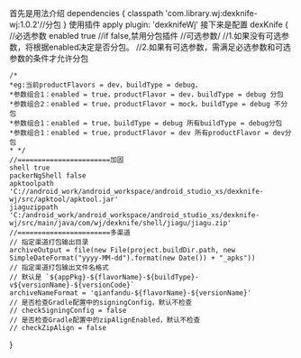首先是用法介绍
dependencies {
 	classpath 'com.library.wj:dexknife-wj:1.0.2'//分包
}
使用插件
apply plugin: 'dexknifeWj'
接下来是配置
dexKnife {
    //必选参数
    enabled true //if false,禁用分包插件
    //可选参数/
    //1.如果没有可选参数，将根据enabled决定是否分包。
    //2.如果有可选参数，需满足必选参数和可选参数的条件才允许分包

    /*
    *eg:当前productFlavors = dev，buildType = debug，
    *参数组合1：enabled = true，productFlavor = dev，buildType = debug 分包
    *参数组合2：enabled = true，productFlavor = mock，buildType = debug 不分包
    *参数组合1：enabled = true，buildType = debug 所有buildType = debug分包
    *参数组合1：enabled = true，productFlavor = dev 所有productFlavor = dev分包
    * */
    //=======================加固
    shell true
    packerNgShell false
    apktoolpath 'C://android_work/android_workspace/android_studio_xs/dexknife-wj/src/apktool/apktool.jar'
    jiaguzippath 'C:/android_work/android_workspace/android_studio_xs/dexknife-wj/src/main/java/com/wj/dexknife/shell/jiagu/jiagu.zip'
    //=======================多渠道
    // 指定渠道打包输出目录
    archiveOutput = file(new File(project.buildDir.path, new SimpleDateFormat("yyyy-MM-dd").format(new Date()) + "_apks"))
    // 指定渠道打包输出文件名格式
    // 默认是 `${appPkg}-${flavorName}-${buildType}-v${versionName}-${versionCode}`
    archiveNameFormat = 'qianfandu-${flavorName}-${versionName}'
    // 是否检查Gradle配置中的signingConfig，默认不检查
    // checkSigningConfig = false
    // 是否检查Gradle配置中的zipAlignEnabled，默认不检查
    // checkZipAlign = false
}
